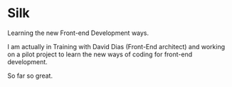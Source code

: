# Silk
Learning the new Front-end Development ways.

I am actually in Training with David Dias (Front-End architect) and working on a pilot project to learn the new ways of coding for front-end development.

So far so great.
